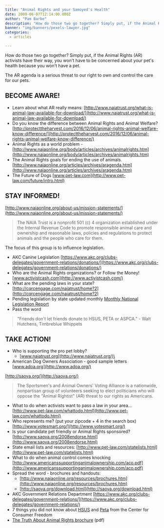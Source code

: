 ```yaml
---
title: "Animal Rights and your Samoyed's Health"
date: 2009-06-07T12:14:00.000Z
author: "Pam Barbe"
description: "How do those two go together? Simply put, if the Animal Rights activists have their way, you won't have to be concerned about your pet's health because you won't have a pet."
banner: "img/banners/pexels-lawyer.jpg"
categories:
  - articles

---
```


How do those two go together?
Simply put, if the Animal Rights (AR) activists have their way, you won't have to be concerned about your pet's health because you won't have a pet.

The AR agenda is a serious threat to our right to own and control the care for our pets.

## BECOME AWARE!

- Learn about what AR really means:
[http://www.naiatrust.org/what-is-animal-law-available-for-download/](http://www.naiatrust.org/what-is-animal-law-available-for-download/)
- Do you know the difference between Animal Rights and Animal Welfare?
[http://protecttheharvest.com/2016/12/06/animal-rights-animal-welfare-know-difference/](http://protecttheharvest.com/2016/12/06/animal-rights-animal-welfare-know-difference/)
- Animal Rights as a world problem -
[http://www.naiaonline.org/body/articles/archives/animalrights.htm](http://www.naiaonline.org/body/articles/archives/animalrights.htm)
- The Animal Rights goals for ending the use of animals.
[http://www.naiaonline.org/articles/archives/aragenda.htm](http://www.naiaonline.org/articles/archives/aragenda.htm)
- The Future of Dogs
[www.pet-law.com](http://www.pet-law.com/future/intro.html)

## STAY INFORMED!

[http://www.naiaonline.org/about-us/mission-statements/](http://www.naiaonline.org/about-us/mission-statements/)

> The NAIA Trust is a nonprofit 501 (c) 4 organization established
> under the Internal Revenue Code to promote responsible animal care and
> ownership and reasonable laws, policies and regulations to protect
> animals and the people who care for them.

The focus of this group is to influence legislation.

- AKC Canine Legislation
[https://www.akc.org/clubs-delegates/government-relations/donations/](https://www.akc.org/clubs-delegates/government-relations/donations/)
- Who are the Animal Rights organizations? or Follow the Money!
[www.activistcash.com](http://www.activistcash.com/)
- What are the pending laws in your state?
[http://cqrcengage.com/naiatrust/home?2](http://cqrcengage.com/naiatrust/home?2)
- Pending legislation by state updated monthly
[Monthly National Legislation Report](http://mnlreport.typepad.com/the_monthly_national_legi/)
- Pass the word

> "Friends don't let friends donate to HSUS, PETA or ASPCA." - Walt Hutchens, Timbreblue Whippets

## TAKE ACTION!

- Who is supporting the pro pet lobby?
  - [www.naiatrust.org](http://www.naiatrust.org/)\
- American Dog Owners Association - good sample letters
[www.adoa.org](http://www.adoa.org/)

[http://saova.org/](http://saova.org/)

> The Sportsmen's and Animal Owners' Voting Alliance is a nationwide, nonpartisan group of volunteers seeking to
> elect politicians who will oppose the "Animal Rightist" (AR) threat to our rights as Americans.

- What to do when activists want to pass a law in your area...
[http://www.pet-law.com/whattodo.html](http://www.pet-law.com/whattodo.html)
- Who represents me? (put your zipcode + 4 in the search box)
[http://www.votesmart.org/](http://www.votesmart.org/)
- Is your candidate pet friendly or Animal Rights sponsored?
[http://www.saova.org/2008endorse.html](http://www.saova.org/2008endorse.html)
- State email lists and resources:
[http://www.pet-law.com/statelists.html](http://www.pet-law.com/statelists.html)
- What to do when animal control comes knocking
[http://www.americanssupportinganimalownership.com/aco.pdf](http://www.americanssupportinganimalownership.com/aco.pdf)
- Spread the word - brochures and handouts:
  - [http://www.naiaonline.org/resources/brochures.htm](http://www.naiaonline.org/resources/brochures.htm)
  - [http://saova.org/download.html](http://saova.org/download.html)
- AKC Government Relations Department [https://www.akc.org/clubs-delegates/government-relations/](https://www.akc.org/clubs-delegates/government-relations/)
- 7 things you did not know about [HSUS](http://www.consumerfreedom.com/downloads/reference/docs/200810_CCF_7Things_HSUS.pdf) and [Peta](http://www.consumerfreedom.com/downloads/reference/docs/200810_CCF_7Things_PETA.pdf) from the Center for Consumer Freedom
- [The Truth About Animal Rights brochure](/files/The_Truth_About_Animal_Rights.pdf) (pdf)
